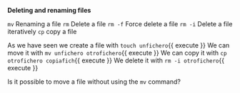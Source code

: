 **Deleting and renaming files**

`mv` Renaming a file
`rm` Delete a file
`rm -f` Force delete a file
`rm -i` Delete a file iteratively
`cp` copy a file

As we have seen we create a file with `touch unfichero`{{ execute }}
We can move it with `mv unfichero otrofichero`{{ execute }}
We can copy it with `cp otrofichero copiafich`{{ execute }}
We delete it with `rm -i otrofichero`{{ execute }}


Is it possible to move a file without using the `mv` command?
